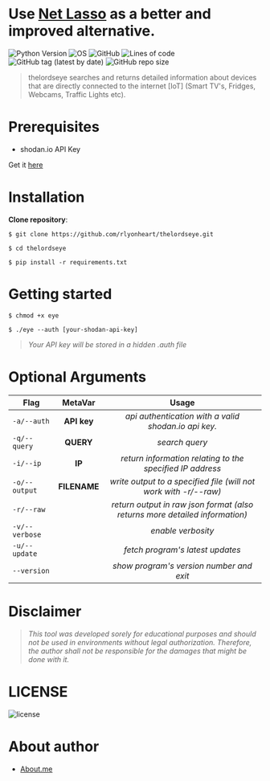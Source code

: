 # Use [Net Lasso](https://github.com/rly0nheart/netlasso) as a better and improved alternative.


![Python Version](https://img.shields.io/badge/python-3.x-blue?style=for-the-badge&logo=python)
![OS](https://img.shields.io/badge/OS-GNU%2FLinux-red?style=for-the-badge&logo=linux)
![GitHub](https://img.shields.io/github/license/rlyonheart/thelordseye?style=for-the-badge&logo=github)
![Lines of code](https://img.shields.io/tokei/lines/github/rlyonheart/thelordseye?style=for-the-badge&logo=github)
![GitHub tag (latest by date)](https://img.shields.io/github/v/tag/rlyonheart/thelordseye?style=for-the-badge&logo=github) 
![GitHub repo size](https://img.shields.io/github/repo-size/rlyonheart/thelordseye?style=for-the-badge&logo=github)

> thelordseye searches and returns detailed information about devices that are directly connected to the internet [IoT] (Smart TV\'s, Fridges, Webcams, Traffic Lights etc).
# Prerequisites
* shodan.io API Key

Get it [here](https://shodan.io)

# Installation
**Clone repository**:
```
$ git clone https://github.com/rlyonheart/thelordseye.git
```

```
$ cd thelordseye
```

```
$ pip install -r requirements.txt
```

# Getting started
```
$ chmod +x eye
```

```
$ ./eye --auth [your-shodan-api-key]
```

> *Your API key will be stored in a hidden .auth file*

# Optional Arguments
| Flag          | MetaVar|                 Usage|
| ------------- |:----------------------:|:---------:|
| <code>-a/--auth</code>  |  **API key**  |  *api authentication with a valid shodan.io api key.* |
| <code>-q/--query</code>  | **QUERY**    |  *search query*|
| <code>-i/--ip</code>  |  **IP**  |  *return information relating to the specified IP address*  |
| <code>-o/--output</code>      |   **FILENAME** |  *write output to a specified file (will not work with -r/--raw)*  |
| <code>-r/--raw</code>  |    |  *return output in raw json format (also returns more detailed information)*  |
| <code>-v/--verbose</code>  |    |  *enable verbosity*  |
| <code>-u/--update</code>  |    |  *fetch program's latest updates*  |
| <code>--version</code>  |    |  *show program's version number and exit* |


# Disclaimer
> *This tool was developed sorely for educational purposes and should not be used in environments without legal authorization.
Therefore, the author shall not be responsible for the damages that might be done with it.*

# LICENSE
![license](https://user-images.githubusercontent.com/74001397/137917929-2f2cdb0c-4d1d-4e4b-9f0d-e01589e027b5.png)

# About author
* [About.me](https://about.me/rlyonheart)
